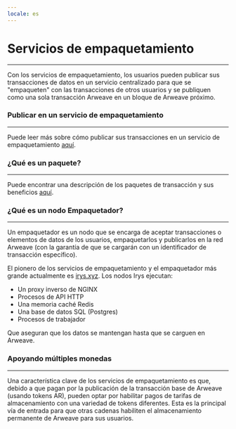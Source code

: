 ```yaml
---
locale: es
---
```


# Servicios de empaquetamiento

---

Con los servicios de empaquetamiento, los usuarios pueden publicar sus transacciones de datos en un servicio centralizado para que se "empaqueten" con las transacciones de otros usuarios y se publiquen como una sola transacción Arweave en un bloque de Arweave próximo.

### Publicar en un servicio de empaquetamiento

---

Puede leer más sobre cómo publicar sus transacciones en un servicio de empaquetamiento [aquí](/guides/posting-transactions/irys.md).

### ¿Qué es un paquete?

---

Puede encontrar una descripción de los paquetes de transacción y sus beneficios [aquí](/concepts/bundles.md).

### ¿Qué es un nodo Empaquetador?

---

Un empaquetador es un nodo que se encarga de aceptar transacciones o elementos de datos de los usuarios, empaquetarlos y publicarlos en la red Arweave (con la garantía de que se cargarán con un identificador de transacción específico).

El pionero de los servicios de empaquetamiento y el empaquetador más grande actualmente es [irys.xyz](https://irys.xyz). Los nodos Irys ejecutan:

-   Un proxy inverso de NGINX
-   Procesos de API HTTP
-   Una memoria caché Redis
-   Una base de datos SQL (Postgres)
-   Procesos de trabajador

Que aseguran que los datos se mantengan hasta que se carguen en Arweave.

### Apoyando múltiples monedas

---

Una característica clave de los servicios de empaquetamiento es que, debido a que pagan por la publicación de la transacción base de Arweave (usando tokens AR), pueden optar por habilitar pagos de tarifas de almacenamiento con una variedad de tokens diferentes. Esta es la principal vía de entrada para que otras cadenas habiliten el almacenamiento permanente de Arweave para sus usuarios.
